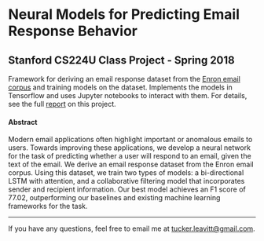 # Neural Models for Predicting Email Response Behavior
## Stanford CS224U Class Project - Spring 2018

Framework for deriving an email response dataset from the [Enron email corpus](https://www.cs.cmu.edu/~enron/) and training 
models on the dataset. Implements the models in Tensorflow and uses Jupyter notebooks to interact with them. For details,
see the full [report](./Neural_Models_for_Predicting_Email_Response_Behavior_Stanford_CS224U___Spring_2018.pdf) on this project.

#### Abstract
Modern email applications often highlight
important or anomalous emails to users.
Towards improving these applications, we
develop a neural network for the task of
predicting whether a user will respond to
an email, given the text of the email. We
derive an email response dataset from the
Enron email corpus. Using this dataset, we
train two types of models: a bi-directional
LSTM with attention, and a collaborative
filtering model that incorporates sender
and recipient information. Our best model
achieves an F1 score of 77.02, outperforming our baselines and existing machine
learning frameworks for the task.

---
If you have any 
questions, feel free to email me at <tucker.leavitt@gmail.com>.

